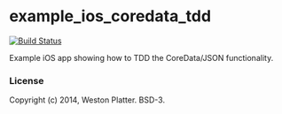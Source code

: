 example_ios_coredata_tdd
========================
[![Build Status](https://travis-ci.org/westonplatter/example_ios_coredata_tdd.png?branch=master)](https://travis-ci.org/westonplatter/example_ios_coredata_tdd)


Example iOS app showing how to TDD the CoreData/JSON functionality.

### License
Copyright (c) 2014, Weston Platter. BSD-3.
